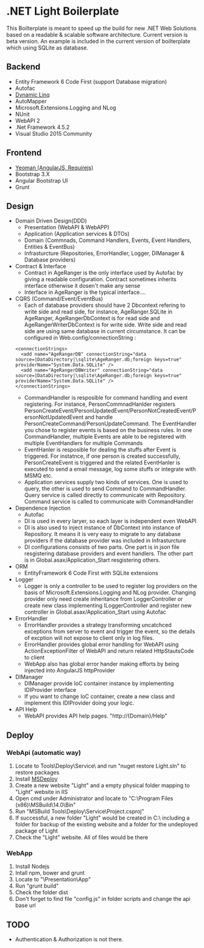 # .NET Light Boilerplate 
This Boilterplate is meant to speed up the build for new .NET Web Solutions based on a readable & scalable software architecture. Current version is beta version. 
An example is included in the current version of boilterplate which using SQLite as database.
## Backend
- Entity Framework 6 Code First (support Database migration)
- Autofac
- [Dynamic Linq](https://github.com/kahanu/System.Linq.Dynamic)
- AutoMapper
- Microsoft.Extensions.Logging and NLog
- NUnit
- WebAPI 2
- .Net Framework 4.5.2
- Visual Studio 2015 Community
## Frontend
- [Yeoman (AngularJS, Requirejs)](https://github.com/aaronallport/generator-angular-require)
- Bootstrap 3.X
- Angular Bootstrap UI
- Grunt
## Design 
- Domain Driven Design(DDD)
  - Presentation (WebAPI & WebAPP)
  - Application (Application services & DTOs)
  - Domain (Commnads, Command Handlers, Events, Event Handlers, Entities & EventBus)
  - Infrasturcture (Repositories, ErrorHandler, Logger, DIManager & Database providers)
- Contract & Interface
  - Contract in AgeRanger is the only interface used by Autofac by giving a readable configuration. Contract sometimes inherits interface otherwise it dosen't make any sense
  - Interface in AgeRanger is the typical interface....
- CQRS (Command/Event/EventBus)
  - Each of database providers should have 2 Dbcontext refering to write side and read side, for instance, AgeRanger.SQLite in AgeRanger, AgeRangerDbContext is for read side and AgeRangerWriterDbContext is for write side. Write side and read side are using same database in current circumstance. It can be configured in Web.config/connectionString :
  ```
  <connectionStrings>
    <add name="AgeRangerDB" connectionString="data source=|DataDirectory|\sqlite\AgeRanger.db;foreign keys=true" providerName="System.Data.SQLite" />
    <add name="AgeRangerDBWriter" connectionString="data source=|DataDirectory|\sqlite\AgeRanger.db;foreign keys=true" providerName="System.Data.SQLite" />
  </connectionStrings>
  ```
  - CommandHandler is resposible for command handling and event registering. For instance, PersonCommnadHanlder registers PersonCreateEvent/PersonUpdatedEvent/PersonNotCreatedEvent/PersonNotUpdatedEvent and handle PersonCreateCommand/PersonUpdateCommand. The EventHandler you chose to register events is based on the business rules. In one CommandHandler, multiple Events are able to be registered with multiple EventHandlers for multiple Commands
  - EventHanler is resposible for dealing the stuffs after Event is triggered. For instatnce, if one person is created successfully, PersonCreateEvent is triggered and the related EventHanler is executed to send a email message, log some stuffs or integrate with MSMQ etc.
  - Application services supply two kinds of services. One is used to query, the other is used to send Command to CommandHandler. Query service is called directly to communicate with Repository. Command service is called to communicate with CommandHandler
- Dependence Injection
  - Autofac
  - DI is used in every laryer, so each layer is independent even WebAPI
  - DI is also used to inject instance of DbContext into instance of Repository. It means it is very easy to migrate to any database providers if the database provider was included in Infrasturcture
  - DI configurations consists of two parts. One part is in json file resgistering database providers and event handlers. The other part is in Global.asax/Application_Start resgistering others.
- ORM
  - EntityFramework 6 Code First with SQLite extensions
- Logger
  - Logger is only a controller to be used to register log providers on the basis of Microsoft.Extensions.Logging and NLog provider. Changing provider only need create inheritance from LoggerController or create new class implementing ILoggerController and register new controller in Global.asax/Application_Start using Autofac
- ErrorHandler
  - ErrorHandler provides a strategy transforming uncatchced exceptions from server to event and trigger the event, so the details of excption will not expose to client only in log files.
  - ErrorHandler provides global error handling for WebAPI using ActionExceptionFilter of WebAPI and return related HttpStautsCode to client
  - WebApp also has global error hander making efforts by being injected into AngularJS httpProvider
- DIManager
  - DIManager provide IoC container instance by implementing IDIProvider interface
  - If you want to change IoC container, create a new class and implement this IDIProvider doing your logic.
- API Help
  - WebAPI provides API help pages. "http://{Domain}/Help"
## Deploy
### WebApi (automatic way)
1. Locate to Tools\Deploy\Service\ and run "nuget restore Light.sln" to restore packages
2. Install [MSDeploy](https://www.iis.net/downloads/microsoft/web-deploy)
3. Create a new website "Light" and a empty physical folder mapping to "Light" website in IIS
4. Open cmd under Administrator and locate to "C:\Program Files (x86)\MSBuild\14.0\Bin"
5. Run "MSBuild Tools\Deploy\Service\Project.csproj"
6. If successful, a new folder "Light" would be created in C:\ including a folder for backup of the existing website and a folder for the undeployed package of Light
7. Check the "Light" website. All of files would be there
### WebApp
1. Install Nodejs
2. Intall npm, bower and grunt
3. Locate to "\Presentation\App"
4. Run "grunt build"
5. Check the folder dist
6. Don't forget to find file "config.js" in folder scripts and change the api base url
## TODO
- Authentication & Authorization is not there.
